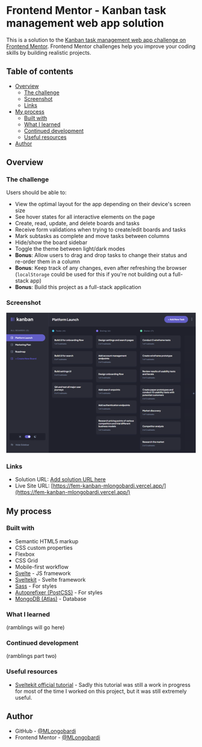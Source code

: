 # Frontend Mentor - Kanban task management web app solution

This is a solution to the [Kanban task management web app challenge on Frontend Mentor](https://www.frontendmentor.io/challenges/kanban-task-management-web-app-wgQLt-HlbB). Frontend Mentor challenges help you improve your coding skills by building realistic projects. 

## Table of contents

- [Overview](#overview)
  - [The challenge](#the-challenge)
  - [Screenshot](#screenshot)
  - [Links](#links)
- [My process](#my-process)
  - [Built with](#built-with)
  - [What I learned](#what-i-learned)
  - [Continued development](#continued-development)
  - [Useful resources](#useful-resources)
- [Author](#author)

## Overview

### The challenge

Users should be able to:

- View the optimal layout for the app depending on their device's screen size
- See hover states for all interactive elements on the page
- Create, read, update, and delete boards and tasks
- Receive form validations when trying to create/edit boards and tasks
- Mark subtasks as complete and move tasks between columns
- Hide/show the board sidebar
- Toggle the theme between light/dark modes
- **Bonus**: Allow users to drag and drop tasks to change their status and re-order them in a column
- **Bonus**: Keep track of any changes, even after refreshing the browser (`localStorage` could be used for this if you're not building out a full-stack app)
- **Bonus**: Build this project as a full-stack application

### Screenshot

![](./screenshot.png)

### Links

- Solution URL: [Add solution URL here](https://your-solution-url.com)
- Live Site URL: [https://fem-kanban-mlongobardi.vercel.app/](https://fem-kanban-mlongobardi.vercel.app/)

## My process

### Built with

- Semantic HTML5 markup
- CSS custom properties
- Flexbox
- CSS Grid
- Mobile-first workflow
- [Svelte](https://svelte.dev/) - JS framework
- [Sveltekit](https://kit.svelte.dev/) - Svelte framework
- [Sass](https://sass-lang.com/) - For styles
- [Autoprefixer (PostCSS)](https://github.com/postcss/autoprefixer) - For styles
- [MongoDB (Atlas)](https://www.mongodb.com/atlas) - Database

### What I learned

(ramblings will go here)

### Continued development

(ramblings part two)

### Useful resources

- [Sveltekit official tutorial](https://learn.svelte.dev/tutorial/introducing-sveltekit) - Sadly this tutorial was still a work in progress for most of the time I worked on this project, but it was still extremely useful.

## Author

- GitHub - [@MLongobardi](https://github.com/MLongobardi)
- Frontend Mentor - [@MLongobardi](https://www.frontendmentor.io/profile/MLongobardi)